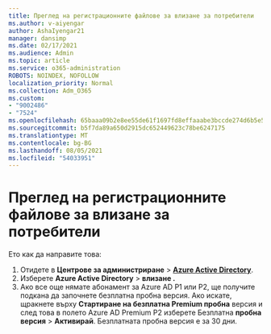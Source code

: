 ```yaml
---
title: Преглед на регистрационните файлове за влизане за потребители
ms.author: v-aiyengar
author: AshaIyengar21
manager: dansimp
ms.date: 02/17/2021
ms.audience: Admin
ms.topic: article
ms.service: o365-administration
ROBOTS: NOINDEX, NOFOLLOW
localization_priority: Normal
ms.collection: Adm_O365
ms.custom:
- "9002486"
- "7524"
ms.openlocfilehash: 65baaa09b2e8ee55de61f1697fd8effaaabe3bccde274d6b5e5ab2382bdca8c8
ms.sourcegitcommit: b5f7da89a650d2915dc652449623c78be6247175
ms.translationtype: MT
ms.contentlocale: bg-BG
ms.lasthandoff: 08/05/2021
ms.locfileid: "54033951"
---
```

# <a name="review-sign-in-logs-for-users"></a>Преглед на регистрационните файлове за влизане за потребители

Ето как да направите това:

1. Отидете в **Центрове за администриране**  >  **[Azure Active Directory](https://go.microsoft.com/fwlink/p/?linkid=2067268)**.
1. Изберете **Azure Active Directory**  >  **влизане .**
1. Ако все още нямате абонамент за Azure AD P1 или P2, ще получите подкана да започнете безплатна пробна версия. Ако искате, щракнете върху **Стартиране на безплатна Premium пробна** версия и след това в полето Azure AD Premium P2 изберете Безплатна **пробна версия**  >  **Активирай**. Безплатната пробна версия е за 30 дни.